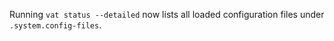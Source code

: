 Running `vat status --detailed` now lists all loaded configuration files under
`.system.config-files`.
